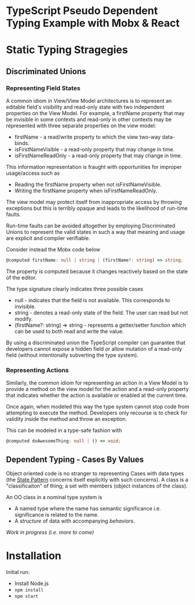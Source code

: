 # TypeScript Pseudo Dependent Typing Example with Mobx & React

# Static Typing Stragegies 
## Discriminated Unions 
### Representing Field States
A common idiom in View/View Model architectures is to represent an editable field's visibility and read-only state with two independent properties on the View Model. For example, a firstName property that may be invisible in some contexts and read-only in other contexts may be represented with three separate properties on the view model:
* firstName - a read/write property to which the view two-way data-binds.
* isFirstNameVisible - a read-only property that may change in time.
* isFirstNameReadOnly - a read-only property that may change in time.

This information representation is fraught with opportunities for improper usage/access such as
* Reading the firstName property when not isFirstNameVisible.
* Writing the firstName property when isFirstNameReadOnly.

The view model may protect itself from inappropriate access by throwing exceptions but this is terribly opaque and leads to the likelihood of run-time faults. 

Run-time faults can be avoided altogether by employing Discriminated Unions to represent the valid states in such a way that meaning and usage are explicit and compiler verifiable.

Consider instead the Mobx code below
```TypeScript
@computed firstName: null | string | (firstName?: string) => string;
```

The property is computed because it changes reactively based on the state of the editor. 

The type signature clearly indicates three possible cases
* null - indicates that the field is not available. This corresponds to invisible.
* string - denotes a read-only state of the field. The user can read but not modify.
* (firstName?: string) => string - represents a getter/setter function which can be used to both read and write the value.

By using a discriminated union the TypeScript compiler can guarantee that developers cannot expose a hidden field or allow mutation of a read-only field (without intentionally subverting the type system). 

### Representing Actions
Similarly, the common idiom for representing an action in a View Model is to provide a method on the view model for the action and a read-only property that indicates whether the action is available or enabled at the current time. 

Once again, when modeled this way the type system cannot stop code from attempting to execute the method. Developers only recourse is to check for validity inside the method and throw an exception.

This can be modeled in a type-safe fashion with
```TypeScript
@computed doAwesomeThing: null | () => void;
```

 
## Dependent Typing - Cases By Values
Object oriented code is no stranger to representing Cases with data types (the [State Pattern]( https://www.geeksforgeeks.org/state-design-pattern/)  concerns itself explicitly with such concerns). A class is a "classificaiton" of thing; a set with members (object instances of the class).

An OO class in a nominal type system is 
* A named type where the name has semantic significance i.e. significance is related to the name.
* A _structure_ of data with accompanying _behaviors_.

_Work in progress (i.e. more to come)_


# Installation
Initial run:

* Install Node.js
* `npm install`
* `npm start`

